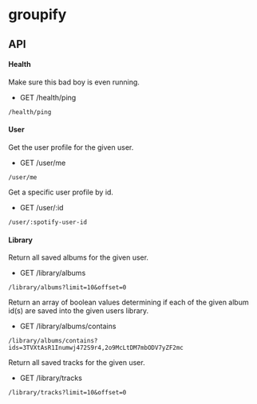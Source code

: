 # groupify

## API

#### Health

Make sure this bad boy is even running.
* GET   /health/ping
```
/health/ping
```

#### User

Get the user profile for the given user.
* GET   /user/me
```
/user/me
```

Get a specific user profile by id.
* GET   /user/:id
```
/user/:spotify-user-id
```

#### Library

Return all saved albums for the given user.
* GET   /library/albums
```
/library/albums?limit=10&offset=0
```

Return an array of boolean values determining if each of the given album id(s) are saved into the given users library. 
* GET   /library/albums/contains
```
/library/albums/contains?ids=3TVXtAsR1Inumwj472S9r4,2o9McLtDM7mbODV7yZF2mc
```

Return all saved tracks for the given user.
* GET   /library/tracks
```
/library/tracks?limit=10&offset=0
```
